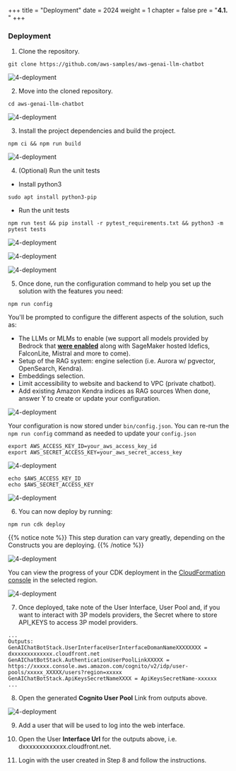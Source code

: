 +++
title = "Deployment"
date = 2024
weight = 1
chapter = false
pre = "<b>4.1. </b>"
+++ 
### Deployment

1. Clone the repository.

```
git clone https://github.com/aws-samples/aws-genai-llm-chatbot
```

![4-deployment](/Deploying-a-Multi-Model-and-Multi-RAG-Powered-Chatbot-Using-AWS-CDK-on-AWS/images/4-deploy/001-1-deployment.png?width=90pc)


2. Move into the cloned repository.

```
cd aws-genai-llm-chatbot
```

![4-deployment](/Deploying-a-Multi-Model-and-Multi-RAG-Powered-Chatbot-Using-AWS-CDK-on-AWS/images/4-deploy/002-1-deployment.png?width=90pc)

3. Install the project dependencies and build the project.

```
npm ci && npm run build
```

![4-deployment](/Deploying-a-Multi-Model-and-Multi-RAG-Powered-Chatbot-Using-AWS-CDK-on-AWS/images/4-deploy/003-1-deployment.png?width=90pc)

4. (Optional) Run the unit tests
- Install python3
```
sudo apt install python3-pip
```
- Run the unit tests
```
npm run test && pip install -r pytest_requirements.txt && python3 -m pytest tests
```

![4-deployment](/Deploying-a-Multi-Model-and-Multi-RAG-Powered-Chatbot-Using-AWS-CDK-on-AWS/images/4-deploy/004-1-deployment.png?width=90pc)

![4-deployment](/Deploying-a-Multi-Model-and-Multi-RAG-Powered-Chatbot-Using-AWS-CDK-on-AWS/images/4-deploy/011-1-deployment.png?width=90pc)

![4-deployment](/Deploying-a-Multi-Model-and-Multi-RAG-Powered-Chatbot-Using-AWS-CDK-on-AWS/images/4-deploy/012-1-deployment.png?width=90pc)


5. Once done, run the configuration command to help you set up the solution with the features you need:

```
npm run config
```

You'll be prompted to configure the different aspects of the solution, such as:

- The LLMs or MLMs to enable (we support all models provided by Bedrock that [**were enabled**](https://docs.aws.amazon.com/bedrock/latest/userguide/model-access.html) along with SageMaker hosted Idefics, FalconLite, Mistral and more to come).
- Setup of the RAG system: engine selection (i.e. Aurora w/ pgvector, OpenSearch, Kendra).
- Embeddings selection.
- Limit accessibility to website and backend to VPC (private chatbot).
- Add existing Amazon Kendra indices as RAG sources
When done, answer Y to create or update your configuration.

![4-deployment](/Deploying-a-Multi-Model-and-Multi-RAG-Powered-Chatbot-Using-AWS-CDK-on-AWS/images/4-deploy/013-1-deployment.png?width=90pc)

Your configuration is now stored under `bin/config.json`. You can re-run the `npm run config` command as needed to update your `config.json`

```
export AWS_ACCESS_KEY_ID=your_aws_access_key_id
export AWS_SECRET_ACCESS_KEY=your_aws_secret_access_key
```

![4-deployment](/Deploying-a-Multi-Model-and-Multi-RAG-Powered-Chatbot-Using-AWS-CDK-on-AWS/images/4-deploy/006-1-deployment.png?width=90pc)

```
echo $AWS_ACCESS_KEY_ID
echo $AWS_SECRET_ACCESS_KEY
```

![4-deployment](/Deploying-a-Multi-Model-and-Multi-RAG-Powered-Chatbot-Using-AWS-CDK-on-AWS/images/4-deploy/007-1-deployment.png?width=90pc)


6. You can now deploy by running:

```
npm run cdk deploy
```

{{% notice note %}}
This step duration can vary greatly, depending on the Constructs you are deploying.
{{% /notice %}}


![4-deployment](/Deploying-a-Multi-Model-and-Multi-RAG-Powered-Chatbot-Using-AWS-CDK-on-AWS/images/4-deploy/010-1-deployment.png?width=90pc)


You can view the progress of your CDK deployment in the [CloudFormation console](https://console.aws.amazon.com/cloudformation/home) in the selected region.


![4-deployment](/Deploying-a-Multi-Model-and-Multi-RAG-Powered-Chatbot-Using-AWS-CDK-on-AWS/images/4-deploy/008-1-deployment.png?width=90pc)


7. Once deployed, take note of the User Interface, User Pool and, if you want to interact with 3P models providers, the Secret where to store API_KEYS to access 3P model providers.

```
...
Outputs:
GenAIChatBotStack.UserInterfaceUserInterfaceDomanNameXXXXXXXX = dxxxxxxxxxxxxx.cloudfront.net
GenAIChatBotStack.AuthenticationUserPoolLinkXXXXX = https://xxxxx.console.aws.amazon.com/cognito/v2/idp/user-pools/xxxxx_XXXXX/users?region=xxxxx
GenAIChatBotStack.ApiKeysSecretNameXXXX = ApiKeysSecretName-xxxxxx
...
```

8. Open the generated **Cognito User Pool** Link from outputs above.


![4-deployment](/Deploying-a-Multi-Model-and-Multi-RAG-Powered-Chatbot-Using-AWS-CDK-on-AWS/images/4-deploy/009-1-deployment.png?width=90pc)

9. Add a user that will be used to log into the web interface.

10. Open the User **Interface Url** for the outputs above, i.e. dxxxxxxxxxxxxx.cloudfront.net.

11. Login with the user created in Step 8 and follow the instructions.